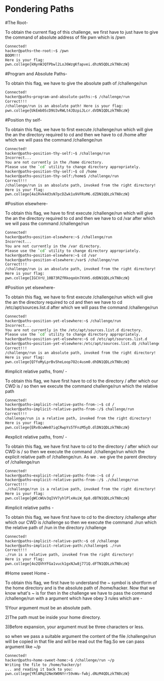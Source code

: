 
# Pondering Paths

#The Root-

To obtain the current flag of this challenge, we first have to just have to give the command of absolute address of file pwn which is /pwn

```bash
Connected!
hacker@paths~the-root:~$ /pwn
BOOM!!!
Here is your flag:
pwn.college{kNynWJQTPbwl2LoJ6WzgKfapvei.dhzN5QDLzkTN0czW}
```

#Program and Absolute Paths-

To obtain this flag, we have to give the absolute path of /challenge/run

```bash
Connected!
hacker@paths~program-and-absolute-paths:~$ /challenge/run
Correct!!!
/challenge/run is an absolute path! Here is your flag:
pwn.college{UkEmb0ScD9U3vRWLt4JDzpiJLcr.dVDN1QDLzkTN0czW}
```
#Position thy self-

To obtain this flag, we have to first execute /challenge/run which will give the an the directory required to cd and then we have to cd /home after which we will pass the command /challenge/run

```bash
Connected!
hacker@paths~position-thy-self:~$ /challenge/run
Incorrect...
You are not currently in the /home directory.
Please use the `cd` utility to change directory appropriately.
hacker@paths~position-thy-self:~$ cd /home
hacker@paths~position-thy-self:/home$ /challenge/run
Correct!!!
/challenge/run is an absolute path, invoked from the right directory!
Here is your flag:
pwn.college{4a1Rvk4d3sN7pcDZwk1u9VFRsM6.dZDN1QDLzkTN0czW}
```
#Position elsewhere-

To obtain this flag, we have to first execute /challenge/run which will give the an the directory required to cd and then we have to cd /var after which we will pass the command /challenge/run

```bash
Connected!
hacker@paths~position-elsewhere:~$ /challenge/run
Incorrect...
You are not currently in the /var directory.
Please use the `cd` utility to change directory appropriately.
hacker@paths~position-elsewhere:~$ cd /var
hacker@paths~position-elsewhere:/var$ /challenge/run
Correct!!!
/challenge/run is an absolute path, invoked from the right directory!
Here is your flag:
pwn.college{IGCVrU_10B73RZfRkoqoUn7XVH5.ddDN1QDLzkTN0czW}
```
#Position yet elsewhere-

To obtain this flag, we have to first execute /challenge/run which will give the an the directory required to cd and then we have to cd /etc/apt/sources.list.d after which we will pass the command /challenge/run

```bash
Connected!
hacker@paths~position-yet-elsewhere:~$ /challenge/run
Incorrect...
You are not currently in the /etc/apt/sources.list.d directory.
Please use the `cd` utility to change directory appropriately.
hacker@paths~position-yet-elsewhere:~$ cd /etc/apt/sources.list.d
hacker@paths~position-yet-elsewhere:/etc/apt/sources.list.d$ /challenge/run
Correct!!!
/challenge/run is an absolute path, invoked from the right directory!
Here is your flag:
pwn.college{Q7foMyLprBv5heLoop7O2c4usm0.dhDN1QDLzkTN0czW}
```
#implicit relative paths, from/ -

To obtain this flag, we have first have to cd to the directory / after which our CWD is / so then we execute the command challenge/run which the relative path

```bash
Connected!
hacker@paths~implicit-relative-paths-from-:~$ cd /
hacker@paths~implicit-relative-paths-from-:/$ challenge/run
Correct!!!
challenge/run is a relative path, invoked from the right directory!
Here is your flag:
pwn.college{ERv8cwWe07iqCRwpYs5TFnzM5yD.dlDN1QDLzkTN0czW}
```
#explicit relative paths, from/ -

To obtain this flag, we have first have to cd to the directory / after which our CWD is / so then we execute the command ./challenge/run which the explicit relative path of /challenge/run. As we . we give the parent directory of /challenge/run

```bash
Connected!
hacker@paths~explicit-relative-paths-from-:~$ cd /
hacker@paths~explicit-relative-paths-from-:/$ ./challenge/run
Correct!!!
./challenge/run is a relative path, invoked from the right directory!
Here is your flag:
pwn.college{gWCcWUv3qIVV7yhlPlxHuiW_6p8.dBTN1QDLzkTN0czW}
```
#implicit relative paths -

To obtain this flag, we have first have to cd to the directory /challenge after which our CWD is /challenge  so then we execute the command ./run which the relative path of /run in the directory /challenge

```bash
Connected!
hacker@paths~implicit-relative-path:~$ cd /challenge
hacker@paths~implicit-relative-path:/challenge$ ./run
Correct!!!
./run is a relative path, invoked from the right directory!
Here is your flag:
pwn.college{4o2QVhYFGa1vuck1gxNJw8j771Q.dFTN1QDLzkTN0czW}
```
#Home sweet Home -

To obtain this flag, we first have to understand the ~ symbol is shortform of the home directory and is the absolute path of /home/hacker. Now that we know what's ~ is for then in the challenge we have to pass the command /challenge/run with a argument which have obey 3 rules which are -

1)Your argument must be an absolute path. 

2)The path must be inside your home directory.

3)Before expansion, your argument must be three characters or less.

so when we pass a suitable argument the content of the file /challenge/run will be copied in that file and will be read out the flag.So we can pass argument like ~/p
```bash
Connected!
hacker@paths~home-sweet-home:~$ /challenge/run ~/p
Writing the file to /home/hacker/p!
... and reading it back to you:
pwn.college{YRlAMq32NeXW0NYrr59vWu-fwbj.dNzM4QDLzkTN0czW}
```

